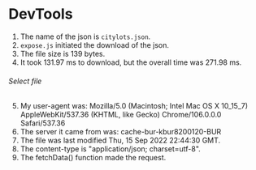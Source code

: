 # DevTools
1. The name of the json is `citylots.json`.
2. `expose.js` initiated the download of the json.
3. The file size is 139 bytes.
4. It took 131.97 ms to download, but the overall time was 271.98 ms.
###### Select file
5. My user-agent was:
   Mozilla/5.0 (Macintosh; Intel Mac OS X 10_15_7) AppleWebKit/537.36 (KHTML, like Gecko) Chrome/106.0.0.0 Safari/537.36
6. The server it came from was: cache-bur-kbur8200120-BUR
7. The file was last modified Thu, 15 Sep 2022 22:44:30 GMT.
8. The content-type is "application/json; charset=utf-8".
9. The fetchData() function made the request.